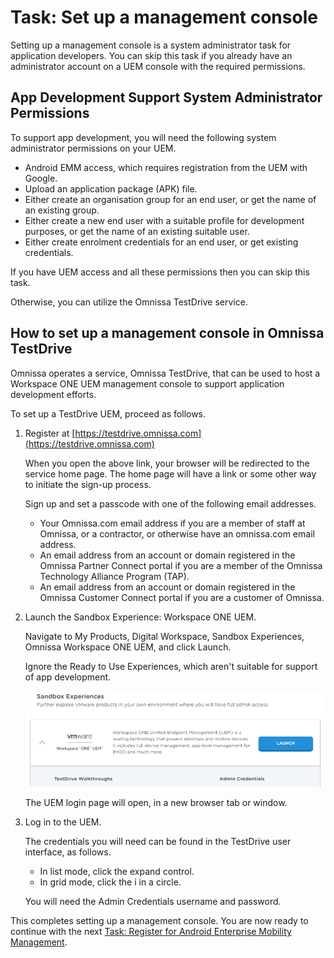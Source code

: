 # Task: Set up a management console
Setting up a management console is a system administrator task for application
developers. You can skip this task if you already have an administrator account
on a UEM console with the required permissions.

## App Development Support System Administrator Permissions
To support app development, you will need the following system administrator
permissions on your UEM.

-   Android EMM access, which requires registration from the UEM with Google.
-   Upload an application package (APK) file.
-   Either create an organisation group for an end user, or get the name of an
    existing group.
-   Either create a new end user with a suitable profile for development
    purposes, or get the name of an existing suitable user.
-   Either create enrolment credentials for an end user, or get existing
    credentials.

If you have UEM access and all these permissions then you can skip this task.

Otherwise, you can utilize the Omnissa TestDrive service.

## How to set up a management console in Omnissa TestDrive
Omnissa operates a service, Omnissa TestDrive, that can be used to host a
Workspace ONE UEM management console to support application development efforts.

To set up a TestDrive UEM, proceed as follows.

1.  Register at [https://testdrive.omnissa.com](https://testdrive.omnissa.com)

    When you open the above link, your browser will be redirected to the service
    home page. The home page will have a link or some other way to initiate the
    sign-up process.

    Sign up and set a passcode with one of the following email addresses.

    -   Your Omnissa.com email address if you are a member of staff at Omnissa, or
        a contractor, or otherwise have an omnissa.com email address.
    -   An email address from an account or domain registered in the Omnissa
        Partner Connect portal if you are a member of the Omnissa Technology
        Alliance Program (TAP).
    -   An email address from an account or domain registered in the Omnissa
        Customer Connect portal if you are a customer of Omnissa.

2.  Launch the Sandbox Experience: Workspace ONE UEM.

    Navigate to My Products, Digital Workspace, Sandbox Experiences, Omnissa
    Workspace ONE UEM, and click Launch.

    Ignore the Ready to Use Experiences, which aren't suitable for support of
    app development.

    ![**Screen Capture:** Omnissa TestDrive UEM Launch](ScreenCapture_TestDriveSandboxUEMLaunch.png)

    The UEM login page will open, in a new browser tab or window.

3.  Log in to the UEM.

    The credentials you will need can be found in the TestDrive user interface,
    as follows.

    -   In list mode, click the expand control.
    -   In grid mode, click the i in a circle.

    You will need the Admin Credentials username and password.

This completes setting up a management console. You are now ready to continue
with the next [Task: Register for Android Enterprise Mobility Management](../02Task_Register-for-Android-Enterprise-Mobility-Management/readme.md).

